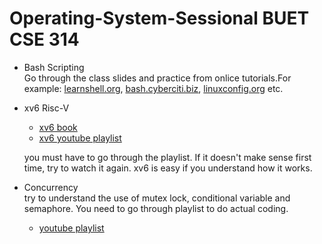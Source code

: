 # Operating-System-Sessional BUET CSE 314
* Bash Scripting  
 Go through the class slides and practice from onlice tutorials.For example: 
[learnshell.org](https://www.learnshell.org/), [bash.cyberciti.biz](https://bash.cyberciti.biz/guide/Main_Page), [linuxconfig.org](https://linuxconfig.org/bash-scripting-tutorial-for-beginners) etc.
* xv6 Risc-V 
  * [xv6 book](https://pdos.csail.mit.edu/6.828/2019/xv6/book-riscv-rev0.pdf)
  * [xv6 youtube playlist](https://www.youtube.com/playlist?list=PLbtzT1TYeoMhTPzyTZboW_j7TPAnjv9XB)
  
  you must have to go through the playlist. If it doesn't make sense first time, try to watch it again. xv6 is easy if you understand how it works.
* Concurrency  
 try to understand the use of mutex lock, conditional variable and semaphore. You need to go through playlist to do actual coding.
    * [youtube playlist](https://www.youtube.com/playlist?list=PLfqABt5AS4FmuQf70psXrsMLEDQXNkLq2)